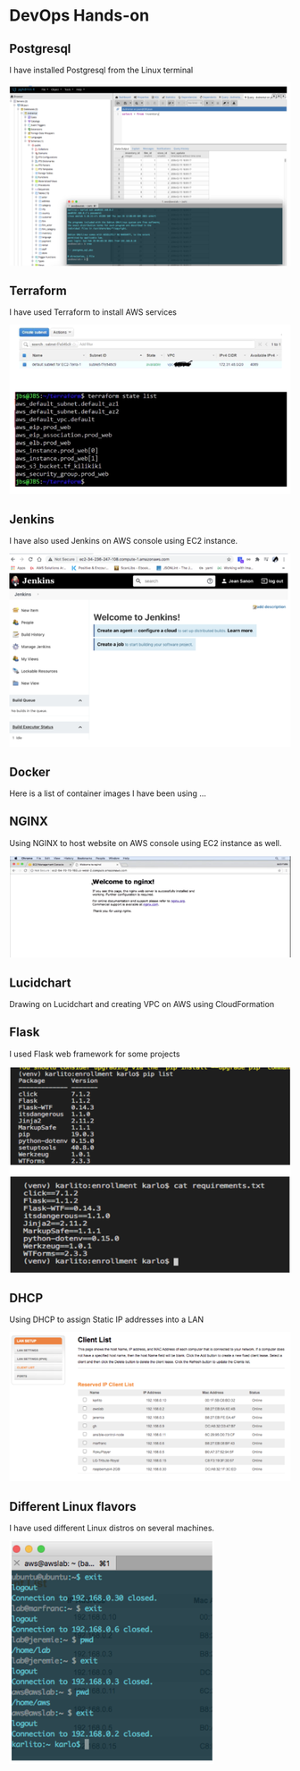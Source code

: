 
# DevOps Hands-on

## Postgresql

I have installed Postgresql from the Linux terminal

![Postgresql](https://github.com/jsanon01/hands-on/blob/main/images/postgresql.png)

## Terraform

I have used Terraform to install AWS services

![Terraform](https://github.com/jsanon01/hands-on/blob/main/images/terraform.png)

## Jenkins
I have also used Jenkins on AWS console using EC2 instance.

![Jenkins](https://github.com/jsanon01/hands-on/blob/main/images/jenkins.png)

## Docker

Here is a list of container images I have been using ...


## NGINX

Using NGINX to host website on AWS console using EC2 instance as well.

![NGINX](https://github.com/jsanon01/hands-on/blob/main/images/nginx.png)

## Lucidchart 

Drawing on Lucidchart and creating VPC on AWS using CloudFormation


## Flask

I used Flask web framework for some projects

![Flask](https://github.com/jsanon01/hands-on/blob/main/images/flask.png)


## DHCP

Using DHCP to assign Static IP addresses into a LAN

![DHCP](https://github.com/jsanon01/hands-on/blob/main/images/dhcp.png)

## Different Linux flavors 
I have used different Linux distros on several machines.

![Linux Distros](https://github.com/jsanon01/hands-on/blob/main/images/linux_distros.png)